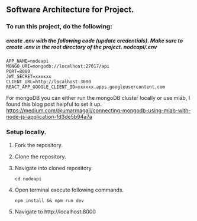 ## Software Architecture for Project.

### To run this project, do the following:

##### create .env with the following code (update credentials). Make sure to create .env in the root directory of the project. nodeapi/.env

```
APP_NAME=nodeapi
MONGO_URI=mongodb://localhost:27017/api
PORT=8080
JWT_SECRET=xxxxxx
CLIENT_URL=http://localhost:3000
REACT_APP_GOOGLE_CLIENT_ID=xxxxxx.apps.googleusercontent.com
```

For mongoDB you can either run the mongoDB cluster locally or use mlab, I found this blog post helpful to set it up. https://medium.com/@umarmagaji/connecting-mongodb-using-mlab-with-node-js-application-fd3de5b94a7a 

### Setup locally.

1. Fork the repository.
2. Clone the repository.
3. Navigate into cloned repository.

    ``` cd nodeapi ```

4. Open terminal execute following commands.

    ``` npm install && npm run dev ```

5. Navigate to http://localhost:8000
